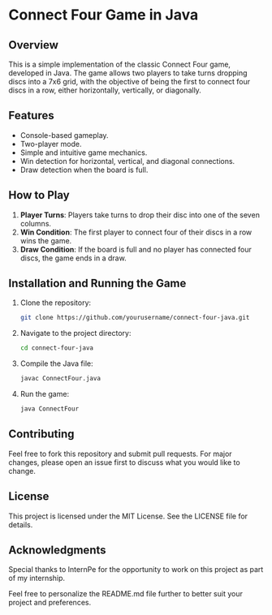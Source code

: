 # Connect Four Game in Java 

## Overview
This is a simple implementation of the classic Connect Four game, developed in Java. The game allows two players to take turns dropping discs into a 7x6 grid, with the objective of being the first to connect four discs in a row, either horizontally, vertically, or diagonally.

## Features 
- Console-based gameplay.
- Two-player mode.
- Simple and intuitive game mechanics.
- Win detection for horizontal, vertical, and diagonal connections.
- Draw detection when the board is full.

## How to Play
1. **Player Turns**: Players take turns to drop their disc into one of the seven columns.
2. **Win Condition**: The first player to connect four of their discs in a row wins the game.
3. **Draw Condition**: If the board is full and no player has connected four discs, the game ends in a draw.

## Installation and Running the Game

1. Clone the repository:
    ```bash
    git clone https://github.com/yourusername/connect-four-java.git
    ```
2. Navigate to the project directory:
    ```bash
    cd connect-four-java
    ```
3. Compile the Java file:
    ```bash
    javac ConnectFour.java
    ```
4. Run the game:
    ```bash
    java ConnectFour
    ```
## Contributing
  Feel free to fork this repository and submit pull requests. For major changes, please open an issue first to discuss what you would like to change.

## License
  This project is licensed under the MIT License. See the LICENSE file for details.

## Acknowledgments
  Special thanks to InternPe for the opportunity to work on this project as part of my internship.

  
Feel free to personalize the README.md file further to better suit your project and preferences.
